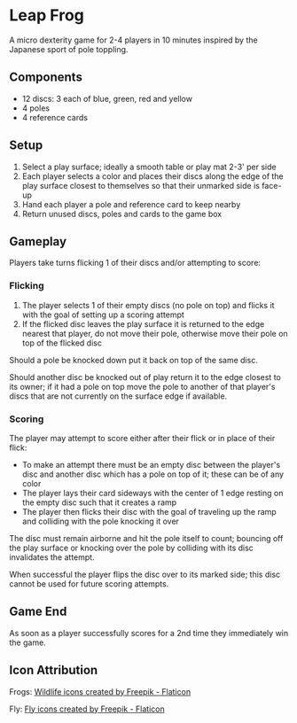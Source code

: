 # Leap Frog
A micro dexterity game for 2-4 players in 10 minutes inspired by the Japanese sport of pole toppling.

## Components
* 12 discs: 3 each of blue, green, red and yellow
* 4 poles
* 4 reference cards

## Setup
1. Select a play surface; ideally a smooth table or play mat 2-3' per side
2. Each player selects a color and places their discs along the edge of the play surface closest to themselves so that their unmarked side is face-up
3. Hand each player a pole and reference card to keep nearby
4. Return unused discs, poles and cards to the game box

## Gameplay
Players take turns flicking 1 of their discs and/or attempting to score:

### Flicking
1. The player selects 1 of their empty discs (no pole on top) and flicks it with the goal of setting up a scoring attempt
2. If the flicked disc leaves the play surface it is returned to the edge nearest that player, do not move their pole, otherwise move their pole on top of the flicked disc

Should a pole be knocked down put it back on top of the same disc.

Should another disc be knocked out of play return it to the edge closest to its owner; if it had a pole on top move the pole to another of that player's discs that are not currently on the surface edge if available.

### Scoring
The player may attempt to score either after their flick or in place of their flick:
* To make an attempt there must be an empty disc between the player's disc and another disc which has a pole on top of it; these can be of any color
* The player lays their card sideways with the center of 1 edge resting on the empty disc such that it creates a ramp
* The player then flicks their disc with the goal of traveling up the ramp and colliding with the pole knocking it over

The disc must remain airborne and hit the pole itself to count; bouncing off the play surface or knocking over the pole by colliding with its disc invalidates the attempt.

When successful the player flips the disc over to its marked side; this disc cannot be used for future scoring attempts.

## Game End
As soon as a player successfully scores for a 2nd time they immediately win the game.

## Icon Attribution
Frogs: <a href="https://www.flaticon.com/free-icons/wildlife" title="wildlife icons">Wildlife icons created by Freepik - Flaticon</a>

Fly: <a href="https://www.flaticon.com/free-icons/fly" title="fly icons">Fly icons created by Freepik - Flaticon</a>